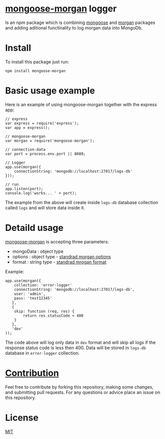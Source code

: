 # [mongoose-morgan](https://www.npmjs.com/package/mongoose-morgan) logger

Is an npm package which is combining [mongoose](https://www.npmjs.com/package/mongoose) and [morgan](https://www.npmjs.com/package/morgan) packages and adding aditional functinality to log morgan data into MongoDb.

# Install

To install this package just run:

```npm install mongoose-morgan```

# Basic usage example

Here is an example of using mongoose-morgan together with the express app:

```
// express
var express = require('express');
var app = express();

// mongoose-morgan
var morgan = require('mongoose-morgan');

// connection-data
var port = process.env.port || 8080;

// Logger
app.use(morgan({
    connectionString: 'mongodb://localhost:27017/logs-db'
}));

// run
app.listen(port);
console.log('works... ' + port);
```

The example from the above will create inside `logs-db` database collection called `logs` and will store data inside it.

# Detaild usage

[mongoose-morgan](https://www.npmjs.com/package/mongoose-morgan) is accepting three parameters:

- mongoData : object type
- options : object type - [standrad morgan options](https://github.com/expressjs/morgan#options)
- format : string type - [standrad mrogan format](https://github.com/expressjs/morgan#predefined-formats)

Example:

```
app.use(morgan({
    collection: 'error-logger'
    connectionString: 'mongodb://localhost:27017/logs-db',
    user: 'admin',
    pass: 'test12345'
   },
   {
    skip: function (req, res) {
        return res.statusCode < 400
    }
   },
   'dev'
));
```

The code above will log only data in `dev` format and will skip all logs if the response status code is less then 400. Data will be stored in `logs-db` database in `error-logger` collection.

# [Contribution](https://github.com/nemanjapetrovic/dev-env-setup/blob/master/CONTRIBUTING.md)

Feel free to contribute by forking this repository, making some changes, and submitting pull requests. For any questions or advice place an issue on this repository.

# License

  [MIT](LICENSE)